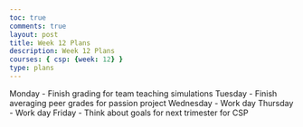 ```yaml
---
toc: true
comments: true
layout: post
title: Week 12 Plans
description: Week 12 Plans
courses: { csp: {week: 12} }
type: plans
---
```


Monday - Finish grading for team teaching simulations
Tuesday - Finish averaging peer grades for passion project
Wednesday - Work day
Thursday - Work day
Friday - Think about goals for next trimester for CSP